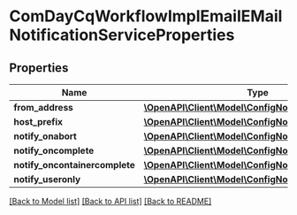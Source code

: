 # ComDayCqWorkflowImplEmailEMailNotificationServiceProperties

## Properties
Name | Type | Description | Notes
------------ | ------------- | ------------- | -------------
**from_address** | [**\OpenAPI\Client\Model\ConfigNodePropertyString**](ConfigNodePropertyString.md) |  | [optional] 
**host_prefix** | [**\OpenAPI\Client\Model\ConfigNodePropertyString**](ConfigNodePropertyString.md) |  | [optional] 
**notify_onabort** | [**\OpenAPI\Client\Model\ConfigNodePropertyBoolean**](ConfigNodePropertyBoolean.md) |  | [optional] 
**notify_oncomplete** | [**\OpenAPI\Client\Model\ConfigNodePropertyBoolean**](ConfigNodePropertyBoolean.md) |  | [optional] 
**notify_oncontainercomplete** | [**\OpenAPI\Client\Model\ConfigNodePropertyBoolean**](ConfigNodePropertyBoolean.md) |  | [optional] 
**notify_useronly** | [**\OpenAPI\Client\Model\ConfigNodePropertyBoolean**](ConfigNodePropertyBoolean.md) |  | [optional] 

[[Back to Model list]](../README.md#documentation-for-models) [[Back to API list]](../README.md#documentation-for-api-endpoints) [[Back to README]](../README.md)


